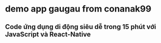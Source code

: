 # demo app gaugau from conanak99
## Code ứng dụng di động siêu dễ trong 15 phút với JavaScript và React-Native

